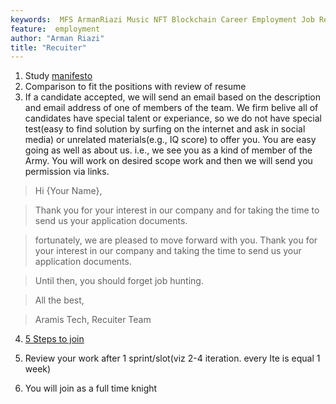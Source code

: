 ```yaml
---
keywords:  MFS ArmanRiazi Music NFT Blockchain Career Employment Job Recuiter
feature:  employment
author: "Arman Riazi"
title: "Recuiter"
---
```


1.  Study [manifesto](../manifesto/manifesto_for_employment.md)
2.  Comparison to fit the positions with review of resume
3.  If a candidate accepted, we will send an email based on the description and email address of one of members of the team. We firm belive all of candidates have special talent or experiance, so we do not have special test(easy to find solution by surfing on the internet and ask in social media) or unrelated materials(e.g., IQ score) to offer you. You are easy going as well as about us. i.e., we see you as a kind of member of the Army. You will work on desired scope work and then we will send you permission via links.

> Hi {Your Name},

>Thank you for your interest in our company and for taking the time to send us your application documents.

> fortunately, we are pleased to move forward with you. Thank you for your interest in our company and taking the time to send us your application documents.

> Until then, you should forget job hunting.

> All the best,

> Aramis Tech, Recuiter Team

4.  [5 Steps to join](./steps-to-join.md)

5.  Review your work after 1 sprint/slot(viz 2-4 iteration. every Ite is equal 1 week)

6.  You will join as a full time knight